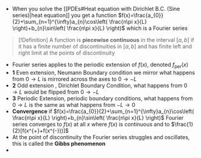 - When you solve the [[PDEs#Heat equation with Dirichlet B.C. (Sine series)|heat equation]] you get a function $f(x)=\frac{a_{0}}{2}+\sum_{n=1}^{\infty}a_{n}\cos\left( \frac{n\pi x}{L} \right)+b_{n}\sin\left( \frac{n\pi x}{L} \right)$ which is a Fourier series
>[!Definition]
>A function is **piecewise continuous** in the interval $[a,b]$ if it has a finite number of discontinuities in $[a,b]$ and has finite left and right limit at the points of discontinuity

- Fourier series applies to the periodic extension of $f(x)$, denoted $f_{\text{per}}(x)$
- **1** Even extension, Neumann Boundary condition we mirror what happens from $0 \to L$ is mirrored across the axes to $0\to-L$
- **2** Odd extension , Dirichlet Boundary Condition, what happens from $0\to L$ would be flipped from $0\to-L$
- **3** Periodic Extension, periodic boundary conditions, what happens from $0\to L$ is the same as what happens from $-L\to 0$
- **Convergence**  if $f(x)=\frac{a_{0}}{2}+\sum_{n=1}^{\infty}a_{n}\cos\left( \frac{n\pi x}{L} \right)+b_{n}\sin\left( \frac{n\pi x}{L} \right)$ Fourier series converges to $f(x)$ at all $x$ where $f(x)$ is continuous and to $\frac{1}{2}[f(x^{+}+f(x^{-}))]$
- At the point of discontinuity the Fourier series struggles and oscillates, this is called the **Gibbs phenomenon**
- 